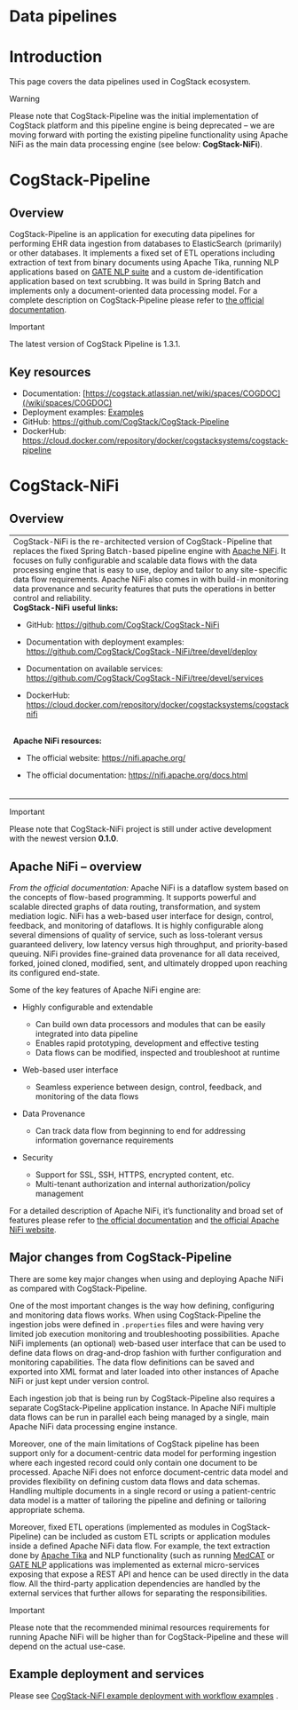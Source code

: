 


# Data pipelines

# Introduction

This page covers the data pipelines used in CogStack ecosystem.

> [!WARNING]
> Please note that CogStack-Pipeline was the initial implementation of CogStack platform and this pipeline engine is being deprecated – we are moving forward with porting the existing pipeline functionality using Apache NiFi as the main data processing engine (see below: **CogStack-NiFi**).

# CogStack-Pipeline

## Overview

CogStack-Pipeline is an application for executing data pipelines for performing EHR data ingestion from databases to ElasticSearch (primarily) or other databases. It implements a fixed set of ETL operations including extraction of text from binary documents using Apache Tika, running NLP applications based on [GATE NLP suite](https://gate.ac.uk/) and a custom de-identification application based on text scrubbing. It was build in Spring Batch and implements only a document-oriented data processing model. For a complete description on CogStack-Pipeline please refer to [the official documentation](https://cogstack.atlassian.net/wiki/spaces/COGDOC).

> [!IMPORTANT]
> The latest version of CogStack Pipeline is 1.3.1.

## Key resources

- Documentation: [https://cogstack.atlassian.net/wiki/spaces/COGDOC](/wiki/spaces/COGDOC)
- Deployment examples: [Examples](Examples.md)
- GitHub: <https://github.com/CogStack/CogStack-Pipeline>
- DockerHub: <https://cloud.docker.com/repository/docker/cogstacksystems/cogstack-pipeline>

# CogStack-NiFi

## Overview

|                                                                                                                                                                                                                                                                                                                                                                                                                                                                                                                                                                                                                                                                                                                                                                                                                                                                                                                                                                                                                                                                                                                                                                                                                                                                                                                                                                                                                                                                                                                                                                                                                                                                                                                                                                                                                                                                                                      |                                                              |
|:-----------------------------------------------------------------------------------------------------------------------------------------------------------------------------------------------------------------------------------------------------------------------------------------------------------------------------------------------------------------------------------------------------------------------------------------------------------------------------------------------------------------------------------------------------------------------------------------------------------------------------------------------------------------------------------------------------------------------------------------------------------------------------------------------------------------------------------------------------------------------------------------------------------------------------------------------------------------------------------------------------------------------------------------------------------------------------------------------------------------------------------------------------------------------------------------------------------------------------------------------------------------------------------------------------------------------------------------------------------------------------------------------------------------------------------------------------------------------------------------------------------------------------------------------------------------------------------------------------------------------------------------------------------------------------------------------------------------------------------------------------------------------------------------------------------------------------------------------------------------------------------------------------|:-------------------------------------------------------------|
| CogStack-NiFi is the re-architected version of CogStack-Pipeline that replaces the fixed Spring Batch-based pipeline engine with [Apache NiFi](https://nifi.apache.org/). It focuses on fully configurable and scalable data flows with the data processing engine that is easy to use, deploy and tailor to any site-specific data flow requirements. Apache NiFi also comes in with build-in monitoring, data provenance and security features that puts the operations in better control and reliability. <br/> **CogStack-NiFi useful links:** <br/><ul><li><p>GitHub: <a class="external-link" data-card-appearance="inline" href="https://github.com/CogStack/CogStack-NiFi" rel="nofollow">https://github.com/CogStack/CogStack-NiFi</a> </p></li><li><p>Documentation with deployment examples: <a class="external-link" data-card-appearance="inline" href="https://github.com/CogStack/CogStack-NiFi/tree/devel/deploy" rel="nofollow">https://github.com/CogStack/CogStack-NiFi/tree/devel/deploy</a> </p></li><li><p>Documentation on available services: <a class="external-link" data-card-appearance="inline" href="https://github.com/CogStack/CogStack-NiFi/tree/devel/services" rel="nofollow">https://github.com/CogStack/CogStack-NiFi/tree/devel/services</a> </p></li><li><p>DockerHub: <a class="external-link" href="https://cloud.docker.com/repository/docker/cogstacksystems/cogstack-nifi" rel="nofollow">https://cloud.docker.com/repository/docker/cogstacksystems/cogstack-nifi</a></p></li></ul>  <br/> **Apache NiFi resources:** <br/><ul><li><p>The official website: <a class="external-link" href="https://nifi.apache.org/" rel="nofollow">https://nifi.apache.org/</a></p></li><li><p>The official documentation: <a class="external-link" href="https://nifi.apache.org/docs.html" rel="nofollow">https://nifi.apache.org/docs.html</a></p></li></ul>  <br/> | ![](./attachments/b5fc6b57-faf2-4747-9e77-eb9adf51d8b3.jpg) |

> [!IMPORTANT]
> Please note that CogStack-NiFi project is still under active development with the newest version **0.1.0**.

## **Apache NiFi – overview**

*From the official documentation:* Apache NiFi is a dataflow system based on the concepts of flow-based programming. It supports powerful and scalable directed graphs of data routing, transformation, and system mediation logic. NiFi has a web-based user interface for design, control, feedback, and monitoring of dataflows. It is highly configurable along several dimensions of quality of service, such as loss-tolerant versus guaranteed delivery, low latency versus high throughput, and priority-based queuing. NiFi provides fine-grained data provenance for all data received, forked, joined cloned, modified, sent, and ultimately dropped upon reaching its configured end-state.

Some of the key features of Apache NiFi engine are:

- Highly configurable and extendable

  - Can build own data processors and modules that can be easily integrated into data pipeline
  - Enables rapid prototyping, development and effective testing
  - Data flows can be modified, inspected and troubleshoot at runtime
- Web-based user interface

  - Seamless experience between design, control, feedback, and monitoring of the data flows
- Data Provenance

  - Can track data flow from beginning to end for addressing information governance requirements
- Security

  - Support for SSL, SSH, HTTPS, encrypted content, etc.
  - Multi-tenant authorization and internal authorization/policy management

For a detailed description of Apache NiFi, it’s functionality and broad set of features please refer to [the official documentation](https://nifi.apache.org/docs.html) and [the official Apache NiFi website](https://nifi.apache.org/).

## Major changes from CogStack-Pipeline

There are some key major changes when using and deploying Apache NiFi as compared with CogStack-Pipeline.

One of the most important changes is the way how defining, configuring and monitoring data flows works. When using CogStack-Pipeline the ingestion jobs were defined in `.properties` files and were having very limited job execution monitoring and troubleshooting possibilities. Apache NiFi implements (an optional) web-based user interface that can be used to define data flows on drag-and-drop fashion with further configuration and monitoring capabilities. The data flow definitions can be saved and exported into XML format and later loaded into other instances of Apache NiFi or just kept under version control.

Each ingestion job that is being run by CogStack-Pipeline also requires a separate CogStack-Pipeline application instance. In Apache NiFi multiple data flows can be run in parallel each being managed by a single, main Apache NiFi data processing engine instance.

Moreover, one of the main limitations of CogStack pipeline has been support only for a document-centric data model for performing ingestion where each ingested record could only contain one document to be processed. Apache NiFi does not enforce document-centric data model and provides flexibility on defining custom data flows and data schemas. Handling multiple documents in a single record or using a patient-centric data model is a matter of tailoring the pipeline and defining or tailoring appropriate schema.

Moreover, fixed ETL operations (implemented as modules in CogStack-Pipeline) can be included as custom ETL scripts or application modules inside a defined Apache NiFi data flow. For example, the text extraction done by [Apache Tika](https://tika.apache.org/) and NLP functionality (such as running [MedCAT](https://github.com/CogStack/MedCATservice) or [GATE NLP](https://github.com/CogStack/gate-nlp-service) applications was implemented as external micro-services exposing that expose a REST API and hence can be used directly in the data flow. All the third-party application dependencies are handled by the external services that further allows for separating the responsibilities.

> [!IMPORTANT]
> Please note that the recommended minimal resources requirements for running Apache NiFi will be higher than for CogStack-Pipeline and these will depend on the actual use-case.

## Example deployment and services

Please see [CogStack-NiFI example deployment with workflow examples](https://github.com/CogStack/CogStack-NiFi/tree/devel/deploy) .
